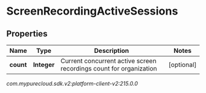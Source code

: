 # ScreenRecordingActiveSessions


## Properties

| Name | Type | Description | Notes |
| ------------ | ------------- | ------------- | ------------- |
| **count** | **Integer** | Current concurrent active screen recordings count for organization |  [optional] |




_com.mypurecloud.sdk.v2:platform-client-v2:215.0.0_
